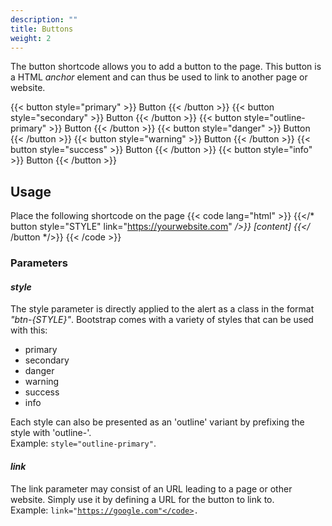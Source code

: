 ```yaml
---
description: ""
title: Buttons
weight: 2
---
```


The button shortcode allows you to add a button to the page. This button is a HTML *anchor* element and can thus be used to link to another page or website. 

{{< button style="primary" >}} Button {{< /button >}}
{{< button style="secondary" >}} Button {{< /button >}}
{{< button style="outline-primary" >}} Button {{< /button >}}
{{< button style="danger" >}} Button {{< /button >}}
{{< button style="warning" >}} Button {{< /button >}}
{{< button style="success" >}} Button {{< /button >}}
{{< button style="info" >}} Button {{< /button >}}

## Usage
Place the following shortcode on the page
{{< code lang="html" >}} 
{{</* button style="STYLE" link="https://yourwebsite.com" */>}} [content] {{</* /button */>}}
{{< /code >}}

### Parameters
#### *style*
The style parameter is directly applied to the alert as a class in the format *"btn-{STYLE}"*. Bootstrap comes with a variety of styles that can be used with this:  
- primary  
- secondary      
- danger   
- warning   
- success   
- info    

Each style can also be presented as an 'outline' variant by prefixing the style with 'outline-'.   
Example: <code>style="outline-primary"</code>.

#### *link*
The link parameter may consist of an URL leading to a page or other website. Simply use it by defining a URL for the button to link to.   
Example: <code>link="https://google.com"</code>.